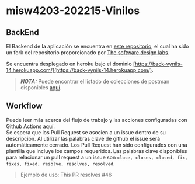 # misw4203-202215-Vinilos

## BackEnd
El Backend de la aplicación se encuentra en [este repositorio](https://github.com/jeysonvr/BackVynils/tree/heroku-integration), el cual ha sido un fork del repositorio proporcionado por [The software design labs](https://github.com/TheSoftwareDesignLab/BackVynils/tree/heroku-integration).

Se encuentra desplegado en heroku bajo el dominio [https://back-vynils-14.herokuapp.com/](https://back-vynils-14.herokuapp.com/).
> **_NOTA:_** Puede encontrar el listado de colecciones de postman disponibles [aquí](https://github.com/jeysonvr/BackVynils/tree/heroku-integration/collections).

## Workflow

Puede leer más acerca del flujo de trabajo y las acciones configuradas con Github Actions [aquí](https://github.com/VivianaReyV/misw4203-202215-Vinilos/wiki/Flujo-de-trabajo). <br>
Se espera que los Pull Request se asocien a un issue dentro de su descripción. Al utilizar las palabras clave de github el issue será automáticamente cerrado. Los Pull Request han sido configurados con una plantilla que incluye los campos requeridos.
Las palabras clave disponibles para relacionar un pull request a un issue son `close, closes, closed, fix, fixes, fixed, resolve, resolves, resolved`.
> Ejemplo de uso: This PR resolves #46
